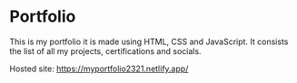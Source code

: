 # Portfolio
This is my portfolio it is made using HTML, CSS and JavaScript. It consists the list of all my projects, certifications and socials.

Hosted site:  https://myportfolio2321.netlify.app/
